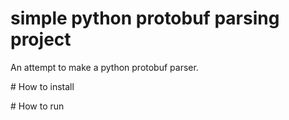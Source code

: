 # simple python protobuf parsing project
An attempt to make a python protobuf parser. 

# How to install 


# How to run